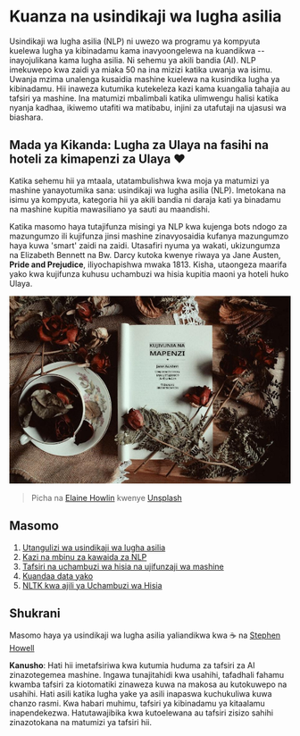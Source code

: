 # Kuanza na usindikaji wa lugha asilia

Usindikaji wa lugha asilia (NLP) ni uwezo wa programu ya kompyuta kuelewa lugha ya kibinadamu kama inavyoongelewa na kuandikwa -- inayojulikana kama lugha asilia. Ni sehemu ya akili bandia (AI). NLP imekuwepo kwa zaidi ya miaka 50 na ina mizizi katika uwanja wa isimu. Uwanja mzima unalenga kusaidia mashine kuelewa na kusindika lugha ya kibinadamu. Hii inaweza kutumika kutekeleza kazi kama kuangalia tahajia au tafsiri ya mashine. Ina matumizi mbalimbali katika ulimwengu halisi katika nyanja kadhaa, ikiwemo utafiti wa matibabu, injini za utafutaji na ujasusi wa biashara.

## Mada ya Kikanda: Lugha za Ulaya na fasihi na hoteli za kimapenzi za Ulaya ❤️

Katika sehemu hii ya mtaala, utatambulishwa kwa moja ya matumizi ya mashine yanayotumika sana: usindikaji wa lugha asilia (NLP). Imetokana na isimu ya kompyuta, kategoria hii ya akili bandia ni daraja kati ya binadamu na mashine kupitia mawasiliano ya sauti au maandishi.

Katika masomo haya tutajifunza misingi ya NLP kwa kujenga bots ndogo za mazungumzo ili kujifunza jinsi mashine zinavyosaidia kufanya mazungumzo haya kuwa 'smart' zaidi na zaidi. Utasafiri nyuma ya wakati, ukizungumza na Elizabeth Bennett na Bw. Darcy kutoka kwenye riwaya ya Jane Austen, **Pride and Prejudice**, iliyochapishwa mwaka 1813. Kisha, utaongeza maarifa yako kwa kujifunza kuhusu uchambuzi wa hisia kupitia maoni ya hoteli huko Ulaya.

![Kitabu cha Pride and Prejudice na chai](../../../translated_images/p&p.279f1c49ecd889419e4ce6206525e9aa30d32a976955cd24daa636c361c6391f.sw.jpg)
> Picha na <a href="https://unsplash.com/@elaineh?utm_source=unsplash&utm_medium=referral&utm_content=creditCopyText">Elaine Howlin</a> kwenye <a href="https://unsplash.com/s/photos/pride-and-prejudice?utm_source=unsplash&utm_medium=referral&utm_content=creditCopyText">Unsplash</a>
  
## Masomo

1. [Utangulizi wa usindikaji wa lugha asilia](1-Introduction-to-NLP/README.md)
2. [Kazi na mbinu za kawaida za NLP](2-Tasks/README.md)
3. [Tafsiri na uchambuzi wa hisia na ujifunzaji wa mashine](3-Translation-Sentiment/README.md)
4. [Kuandaa data yako](4-Hotel-Reviews-1/README.md)
5. [NLTK kwa ajili ya Uchambuzi wa Hisia](5-Hotel-Reviews-2/README.md)

## Shukrani

Masomo haya ya usindikaji wa lugha asilia yaliandikwa kwa ☕ na [Stephen Howell](https://twitter.com/Howell_MSFT)

**Kanusho**: 
Hati hii imetafsiriwa kwa kutumia huduma za tafsiri za AI zinazotegemea mashine. Ingawa tunajitahidi kwa usahihi, tafadhali fahamu kwamba tafsiri za kiotomatiki zinaweza kuwa na makosa au kutokuwepo na usahihi. Hati asili katika lugha yake ya asili inapaswa kuchukuliwa kuwa chanzo rasmi. Kwa habari muhimu, tafsiri ya kibinadamu ya kitaalamu inapendekezwa. Hatutawajibika kwa kutoelewana au tafsiri zisizo sahihi zinazotokana na matumizi ya tafsiri hii.